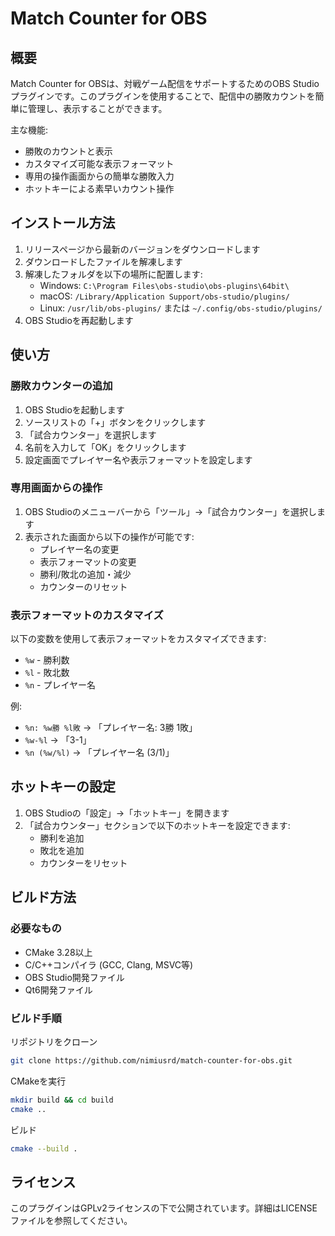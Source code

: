 # Match Counter for OBS

## 概要

Match Counter for OBSは、対戦ゲーム配信をサポートするためのOBS Studioプラグインです。このプラグインを使用することで、配信中の勝敗カウントを簡単に管理し、表示することができます。

主な機能:

* 勝敗のカウントと表示
* カスタマイズ可能な表示フォーマット
* 専用の操作画面からの簡単な勝敗入力
* ホットキーによる素早いカウント操作

## インストール方法

1. リリースページから最新のバージョンをダウンロードします
2. ダウンロードしたファイルを解凍します
3. 解凍したフォルダを以下の場所に配置します:
   * Windows: `C:\Program Files\obs-studio\obs-plugins\64bit\`
   * macOS: `/Library/Application Support/obs-studio/plugins/`
   * Linux: `/usr/lib/obs-plugins/` または `~/.config/obs-studio/plugins/`
4. OBS Studioを再起動します

## 使い方

### 勝敗カウンターの追加

1. OBS Studioを起動します
2. ソースリストの「+」ボタンをクリックします
3. 「試合カウンター」を選択します
4. 名前を入力して「OK」をクリックします
5. 設定画面でプレイヤー名や表示フォーマットを設定します

### 専用画面からの操作

1. OBS Studioのメニューバーから「ツール」→「試合カウンター」を選択します
2. 表示された画面から以下の操作が可能です:
   * プレイヤー名の変更
   * 表示フォーマットの変更
   * 勝利/敗北の追加・減少
   * カウンターのリセット

### 表示フォーマットのカスタマイズ

以下の変数を使用して表示フォーマットをカスタマイズできます:
* `%w` - 勝利数
* `%l` - 敗北数
* `%n` - プレイヤー名

例:
* `%n: %w勝 %l敗` → 「プレイヤー名: 3勝 1敗」
* `%w-%l` → 「3-1」
* `%n (%w/%l)` → 「プレイヤー名 (3/1)」

## ホットキーの設定

1. OBS Studioの「設定」→「ホットキー」を開きます
2. 「試合カウンター」セクションで以下のホットキーを設定できます:
   * 勝利を追加
   * 敗北を追加
   * カウンターをリセット

## ビルド方法

### 必要なもの

* CMake 3.28以上
* C/C++コンパイラ (GCC, Clang, MSVC等)
* OBS Studio開発ファイル
* Qt6開発ファイル

### ビルド手順

リポジトリをクローン
```bash
git clone https://github.com/nimiusrd/match-counter-for-obs.git
```
CMakeを実行
```bash
mkdir build && cd build
cmake ..
```
ビルド
```bash
cmake --build .
```

## ライセンス

このプラグインはGPLv2ライセンスの下で公開されています。詳細はLICENSEファイルを参照してください。
